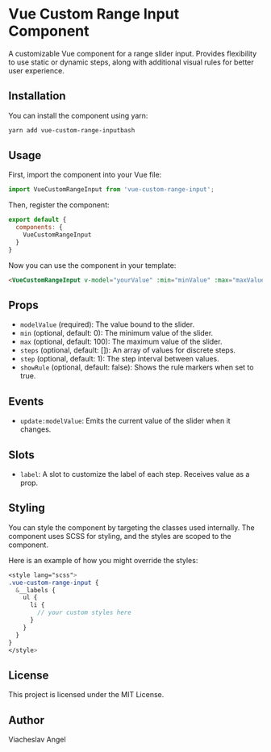 # Vue Custom Range Input Component
A customizable Vue component for a range slider input. Provides flexibility to use static or dynamic steps, along with additional visual rules for better user experience.

## Installation
You can install the component using yarn:
```bash
yarn add vue-custom-range-inputbash
```

## Usage
First, import the component into your Vue file:
```javascript
import VueCustomRangeInput from 'vue-custom-range-input';
```

Then, register the component:
```javascript
export default {
  components: {
    VueCustomRangeInput
  }
}
```

Now you can use the component in your template:
```html
<VueCustomRangeInput v-model="yourValue" :min="minValue" :max="maxValue" :step="stepValue" />
```

## Props
- `modelValue` (required): The value bound to the slider.
- `min` (optional, default: 0): The minimum value of the slider.
- `max` (optional, default: 100): The maximum value of the slider.
- `steps` (optional, default: []): An array of values for discrete steps.
- `step` (optional, default: 1): The step interval between values.
- `showRule` (optional, default: false): Shows the rule markers when set to true.

## Events
- `update:modelValue`: Emits the current value of the slider when it changes.

## Slots
- `label`: A slot to customize the label of each step. Receives value as a prop.

## Styling
You can style the component by targeting the classes used internally. The component uses SCSS for styling, and the styles are scoped to the component.

Here is an example of how you might override the styles:
```scss
<style lang="scss">
.vue-custom-range-input {
  &__labels {
    ul {
      li {
        // your custom styles here
      }
    }
  }
}
</style>
```

## License
This project is licensed under the MIT License.

## Author
Viacheslav Angel

